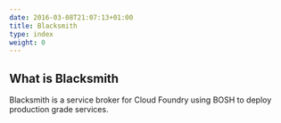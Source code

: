 ```yaml
---
date: 2016-03-08T21:07:13+01:00
title: Blacksmith
type: index
weight: 0
---
```


## What is Blacksmith

Blacksmith is a service broker for Cloud Foundry using BOSH to deploy production grade services.

